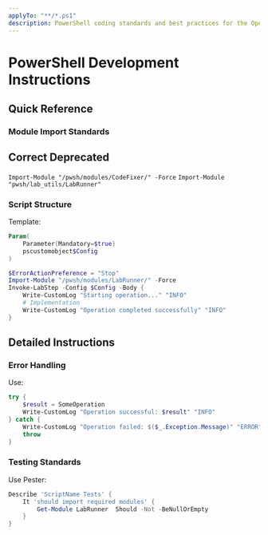 ```yaml
---
applyTo: "**/*.ps1"
description: PowerShell coding standards and best practices for the OpenTofu Lab Automation project
---
```


# PowerShell Development Instructions

## Quick Reference

### Module Import Standards
 **Correct**                                **Deprecated**                  
-----------------------------------------------------------------------------
 `Import-Module "/pwsh/modules/CodeFixer/" -Force`  `Import-Module "pwsh/lab_utils/LabRunner"` 

### Script Structure
Template:
```powershell
Param(
    Parameter(Mandatory=$true)
    pscustomobject$Config
)

$ErrorActionPreference = "Stop"
Import-Module "/pwsh/modules/LabRunner/" -Force
Invoke-LabStep -Config $Config -Body {
    Write-CustomLog "Starting operation..." "INFO"
    # Implementation
    Write-CustomLog "Operation completed successfully" "INFO"
}
```

## Detailed Instructions

### Error Handling
Use:
```powershell
try {
    $result = SomeOperation
    Write-CustomLog "Operation successful: $result" "INFO"
} catch {
    Write-CustomLog "Operation failed: $($_.Exception.Message)" "ERROR"
    throw
}
```

### Testing Standards
Use Pester:
```powershell
Describe 'ScriptName Tests' {
    It 'should import required modules' {
        Get-Module LabRunner  Should -Not -BeNullOrEmpty
    }
}
```
